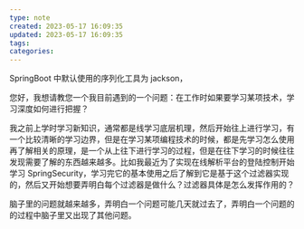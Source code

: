 ```yaml
---
type: note
created: 2023-05-17 16:09:35
updated: 2023-05-17 16:09:35
tags:
categories: 
---
```


SpringBoot 中默认使用的序列化工具为 jackson，

您好，我想请教您一个我目前遇到的一个问题：在工作时如果要学习某项技术，学习深度如何进行把握？

我之前上学时学习新知识，通常都是线学习底层机理，然后开始往上进行学习，有一个比较清晰的学习边界，但是在学习某项编程技术的时候，都是先学习怎么使用再了解相关的原理，是一个从上往下进行学习的过程，但是在往下学习的时候往往发现需要了解的东西越来越多。比如我最近为了实现在线解析平台的登陆控制开始学习 SpringSecurity，学习完它的基本使用之后了解到它是基于这个过滤器实现的，然后又开始想要弄明白每个过滤器是做什么？过滤器具体是怎么发挥作用的？

脑子里的问题就越来越多，弄明白一个问题可能几天就过去了，弄明白一个问题的的过程中脑子里又出现了其他问题。
